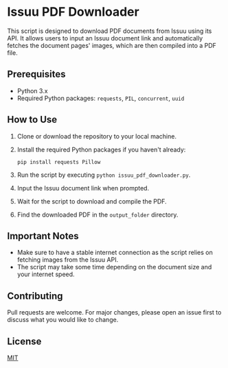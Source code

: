 # Issuu PDF Downloader

This script is designed to download PDF documents from Issuu using its API. It allows users to input an Issuu document link and automatically fetches the document pages' images, which are then compiled into a PDF file.

## Prerequisites

- Python 3.x
- Required Python packages: `requests`, `PIL`, `concurrent`, `uuid`

## How to Use

1. Clone or download the repository to your local machine.
2. Install the required Python packages if you haven't already:

    ```
    pip install requests Pillow
    ```
   
3. Run the script by executing `python issuu_pdf_downloader.py`.
4. Input the Issuu document link when prompted.
5. Wait for the script to download and compile the PDF.
6. Find the downloaded PDF in the `output_folder` directory.

## Important Notes

- Make sure to have a stable internet connection as the script relies on fetching images from the Issuu API.
- The script may take some time depending on the document size and your internet speed.

## Contributing

Pull requests are welcome. For major changes, please open an issue first to discuss what you would like to change.

## License

[MIT](https://choosealicense.com/licenses/mit/)
